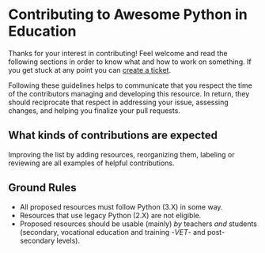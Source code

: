 # Contributing to Awesome Python in Education

Thanks for your interest in contributing! Feel welcome and read the following sections in order to know what and how to work on something. If you get stuck at any point you can [create a ticket](https://github.com/quobit/awesome-python-in-education/issues/new).

Following these guidelines helps to communicate that you respect the time of the contributors managing and developing this resource. In return, they should reciprocate that respect in addressing your issue, assessing changes, and helping you finalize your pull requests.

## What kinds of contributions are expected

Improving the list by adding resources, reorganizing them, labeling or reviewing are all examples of helpful contributions.

## Ground Rules

* All proposed resources must follow Python (3.X) in some way.
* Resources that use legacy Python (2.X) are not eligible.
* Proposed resources should be usable (mainly) *by* teachers *and* students (secondary, vocational education and training -*VET*- and post-secondary levels).
